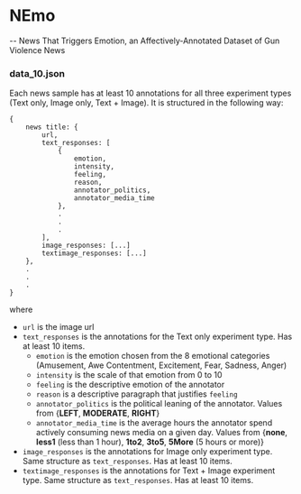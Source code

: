 # NEmo
-- News That Triggers Emotion, an Affectively-Annotated Dataset of Gun Violence News

### data_10.json
Each news sample has at least 10 annotations for all three experiment
types (Text only, Image only, Text + Image). It is structured in the
following way:

```
{
    news title: {
        url,
        text_responses: [
            {
                emotion,
                intensity,
                feeling,
                reason,
                annotator_politics,
                annotator_media_time
            },
            .
            .
            .
        ],
        image_responses: [...]
        textimage_responses: [...]
    },
    .
    .
    .
}
```

where 
* `url` is the image url
* `text_responses` is the annotations for the Text only experiment type. Has at least 10 items.
    * `emotion` is the emotion chosen from the 8 emotional categories (Amusement, Awe Contentment, Excitement, Fear, Sadness, Anger)
    * `intensity` is the scale of that emotion from 0 to 10
    * `feeling` is the descriptive emotion of the annotator
    * `reason` is a descriptive paragraph that justifies `feeling`
    * `annotator_politics` is the political leaning of the annotator. Values 
      from {**LEFT**, **MODERATE**, **RIGHT**}
    * `annotator_media_time` is the average hours the annotator spend actively consuming news media on a given day. Values from {**none**, **less1** (less than 1 hour), **1to2**, **3to5**, **5More** (5 hours or more)}
* `image_responses` is the annotations for Image only experiment type. 
  Same structure as `text_responses`. Has at least 10 items.
* `textimage_responses` is the annotations for Text + Image experiment type. 
  Same structure as `text_responses`. Has at least 10 items.